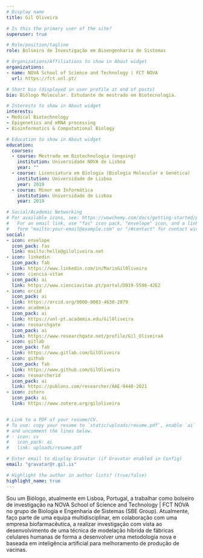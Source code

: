 ```yaml
---
# Display name
title: Gil Oliveira

# Is this the primary user of the site?
superuser: true

# Role/position/tagline
role: Bolseiro de Investigação em Bioengenharia de Sistemas

# Organizations/Affiliations to show in About widget
organizations:
- name: NOVA School of Science and Technology | FCT NOVA
  url: https://fct.unl.pt/

# Short bio (displayed in user profile at end of posts)
bio: Biólogo Molecular. Estudante de mestrado em Biotecnologia.

# Interests to show in About widget
interests:
- Medical Biotechnology
- Epigenetics and mRNA processing
- Bioinformatics & Computational Biology

# Education to show in About widget
education:
  courses:
  - course: Mestrado em Biotechnologia (ongoing)
    institution: Universidade NOVA de Lisboa
    year: ""
  - course: Licenciatura em Biologia (Biologia Molecular e Genética)
    institution: Universidade de Lisboa
    year: 2019
  - course: Minor em Informática
    institution: Universidade de Lisboa
    year: 2019

# Social/Academic Networking
# For available icons, see: https://wowchemy.com/docs/getting-started/page-builder/#icons
#   For an email link, use "fas" icon pack, "envelope" icon, and a link in the
#   form "mailto:your-email@example.com" or "/#contact" for contact widget.
social:
- icon: envelope
  icon_pack: fas
  link: mailto:hello@giloliveira.net
- icon: linkedin
  icon_pack: fab
  link: https://www.linkedin.com/in/MarioGilOliveira
- icon: ciencia-vitae
  icon_pack: ai
  link: https://www.cienciavitae.pt/portal/D019-5596-42E2
- icon: orcid
  icon_pack: ai
  link: https://orcid.org/0000-0003-4638-2879
- icon: academia
  icon_pack: ai
  link: https://unl-pt.academia.edu/GilOliveira
- icon: researchgate
  icon_pack: ai
  link: https://www.researchgate.net/profile/Gil_Oliveira4
- icon: gitlab
  icon_pack: fab
  link: https://www.gitlab.com/GilOliveira
- icon: github
  icon_pack: fab
  link: https://www.github.com/GilOliveira
- icon: researcherid
  icon_pack: ai
  link: https://publons.com/researcher/AAE-9440-2021
- icon: zotero
  icon_pack: ai
  link: https://www.zotero.org/giloliveira


# Link to a PDF of your resume/CV.
# To use: copy your resume to `static/uploads/resume.pdf`, enable `ai` icons in `params.toml`, 
# and uncomment the lines below.
# - icon: cv
#   icon_pack: ai
#   link: uploads/resume.pdf

# Enter email to display Gravatar (if Gravatar enabled in Config)
email: "gravatar@r.gil.is"

# Highlight the author in author lists? (true/false)
highlight_name: true
---
```


Sou um Biólogo, atualmente em Lisboa, Portugal, a trabalhar como bolseiro de investigação na NOVA School of Science and Technology | FCT NOVA no grupo de Biologia e Engenharia de Sistemas (SBE Group). Atualmente, faço parte de uma equipa multidisciplinar, em colaboração com uma empresa biofarmacêutica, a realizar investigação com vista ao desenvolvimento de uma técnica de modelação híbrida de fábricas celulares humanas de forma a desenvolver uma metodologia nova e baseada em inteligência artificial para melhoramento de produção de vacinas.

<!-- {{< icon name="download" pack="fas" >}} Download my {{< staticref "uploads/demo_resume.pdf" "newtab" >}}resumé{{< /staticref >}}. -->
